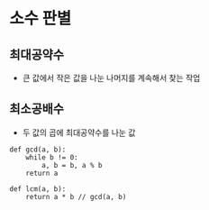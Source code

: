 # 소수 판별
## 최대공약수
- 큰 값에서 작은 값을 나눈 나머지를 계속해서 찾는 작업
## 최소공배수
- 두 값의 곱에 최대공약수를 나눈 값
```
def gcd(a, b):
    while b != 0:
        a, b = b, a % b
    return a

def lcm(a, b):
    return a * b // gcd(a, b)

```